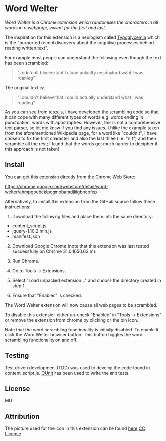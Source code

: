 Word Welter
===========

*Word Welter is a Chrome extension which randomises the characters in all words in a webpage, except for the first and last.*

The inspiration for this extension is a neologism called [Typoglycemia](http://en.wikipedia.org/wiki/Typoglycemia) which is the "purported recent discovery about the cognitive processes behind reading written text".

For example most people can understand the following even though the text has been scrambled:

> "I cdn'uolt blveiee taht I cluod aulaclty uesdnatnrd waht I was rdanieg"

The original text is:

> "I couldn't believe that I could actually understand what I was reading"

As you can see from tests.js, I have developed the scrambling code so that it can cope with many different types of words e.g. words ending in punctuation, words with apostrophes. However, this is not a comprehensive text parser, so let me know if you find any issues. Unlike the example taken from the aforementioned Wikipedia page, for a word like "couldn't", I have chosen to fix the first character and also the last three (i.e. "n't") and then scramble all the rest; I found that the words get much harder to decipher if this approach is not taken!

Install
-------

You can get this extension directly from the Chrome Web Store:

https://chrome.google.com/webstore/detail/word-welter/ahmpgoebcklpogmobamdjliigbncofep

Alternatively, to install this extension from the GitHub source follow these instructions:

1. Download the following files and place them into the same directory:

  * content_script.js	
  * jquery-1.10.2.min.js
  * manifest.json

2. Download Google Chrome (note that this extension was last tested successfully on Chrome 31.0.1650.63 m).

3. Run Chrome.

4. Go to Tools -> Extensions.

5. Select "Load unpacked extension..." and choose the directory created in step 1.

6. Ensure that "Enabled" is checked.

The Word Welter extension will now cause all web pages to be scrambled.

To disable this extension either un-check "Enabled" in "Tools -> Extensions" or remove the extension from chrome by clicking on the bin icon.

Note that the word scrambling functionality is initially disabled. To enable it, click the Word Welter browser button. This button toggles the word scrambling functionality on and off.

Testing
-------

Test driven development (TDD) was used to develop the code found in content_script.js. [QUnit](http://qunitjs.com/) has been used to write the unit tests.

License
-------

MIT

Attribution
-----------

The picture used for the icon in this extension can be found [here](http://www.flickr.com/photos/chrisinplymouth/3836807704/) [CC License](http://creativecommons.org/licenses/by-nc-sa/2.0/)
